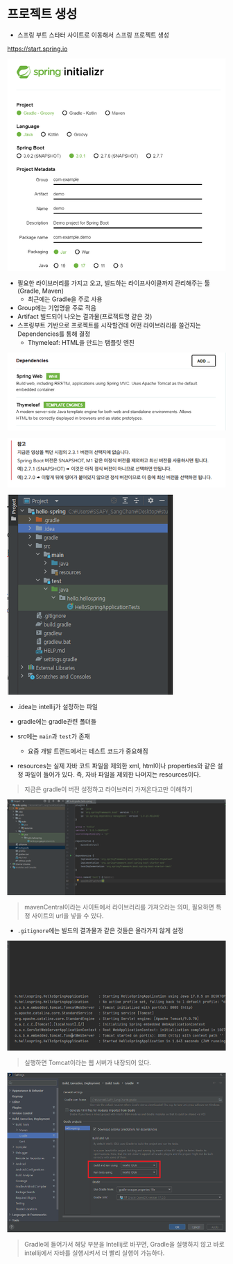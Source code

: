 # 프로젝트 생성

- 스프링 부트 스타터 사이트로 이동해서 스프링 프로젝트 생성 

https://start.spring.io

<img src="assets/image-20221225112633314.png" alt="image-20221225112633314" style="zoom:80%;" />

- 필요한 라이브러리를 가지고 오고, 빌드하는 라이프사이클까지 관리해주는 툴(Gradle, Maven)
  - 최근에는 Gradle을 주로 사용
- Group에는 기업명을 주로 적음
- Artifact 빌드되어 나오는 결과물(프로젝트명 같은 것)
- 스프링부트 기반으로 프로젝트를 시작할건데 어떤 라이브러리를 쓸건지는 Dependencies를 통해 결정
  - Thymeleaf: HTML을 만드는 탬플릿 엔진

![image-20221225113219529](assets/image-20221225113219529.png)

![image-20221225112911212](assets/image-20221225112911212.png)

![image-20221225113820671](assets/image-20221225113820671.png)

- .idea는 intellij가 설정하는 파일

- gradle에는 gradle관련 폴더들
- src에는 `main`과 `test`가 존재
  - 요즘 개발 트랜드에서는 테스트 코드가 중요해짐

- resources는 실제 자바 코드 파일을 제외한 xml, html이나 properties와 같은 설정 파일이 들어가 있다. 즉, 자바 파일을 제외한 나머지는 resources이다.

> 지금은 gradle이 버전 설정하고 라이브러리 가져온다고만 이해하기

![image-20221225114338990](assets/image-20221225114338990.png)

> mavenCentral이라는 사이트에서 라이브러리를 가져오라는 의미, 필요하면 특정 사이트의 url을 넣을 수 있다.

- `.gitignore`에는 빌드의 결과물과 같은 것들은 올라가지 않게 설정

![image-20221225120227176](assets/image-20221225120227176.png)

> 실행하면 Tomcat이라는 웹 서버가 내장되어 있다.

![image-20221225120430466](assets/image-20221225120430466.png)

> Gradle에 들어가서 해당 부분을 Intellij로 바꾸면, Gradle을 실행하지 않고 바로 intellij에서 자바를 실행시켜서 더 빨리 실행이 가능하다.